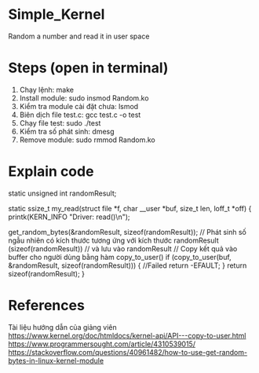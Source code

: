 # Simple_Kernel
Random a number and read it in user space

# Steps (open in terminal)
1. Chạy lệnh: make
2. Install module: sudo insmod Random.ko
3. Kiểm tra module cài đặt chưa: lsmod
4. Biên dịch file test.c: gcc test.c -o test
5. Chạy file test: sudo ./test
6. Kiểm tra số phát sinh: dmesg
7. Remove module: sudo rmmod Random.ko

# Explain code
static unsigned int randomResult;

static ssize_t my_read(struct file *f, char __user *buf, size_t len, loff_t *off)
{
 printk(KERN_INFO "Driver: read()\n");
 
 get_random_bytes(&randomResult, sizeof(randomResult)); // Phát sinh số ngẫu nhiên có kích thước tương ứng với kích thước randomResult (sizeof(randomResult))
                                                        // và lưu vào randomResult
 // Copy kết quả vào buffer cho người dùng bằng hàm copy_to_user() 
 if (copy_to_user(buf, &randomResult, sizeof(randomResult))) { //Failed
  return -EFAULT;
  }
 return sizeof(randomResult);
}

# References
Tài liệu hướng dẫn của giảng viên
https://www.kernel.org/doc/htmldocs/kernel-api/API---copy-to-user.html
https://www.programmersought.com/article/4310539015/
https://stackoverflow.com/questions/40961482/how-to-use-get-random-bytes-in-linux-kernel-module
